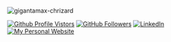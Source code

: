 <!--
**type-null/type-null** is a ✨ _special_ ✨ repository because its `README.md` (this file) appears on your GitHub profile.

Here are some ideas to get you started:

- 🔭 I’m currently working on ...
- 🌱 I’m currently learning ...
- 👯 I’m looking to collaborate on ...
- 🤔 I’m looking for help with ...
- 💬 Ask me about ...
- 📫 How to reach me: ...
- 😄 Pronouns: ...
- ⚡ Fun fact: ...
-->

![gigantamax-chrizard](https://i.imgur.com/EsBD14j.png)

<p align="left">
	<a href="https://github.com/type-null"><img src="https://visitor-badge.glitch.me/badge?page_id=type-null.type-null" alt="Github Profile Vistors"></a>
  	<a href="https://github.com/type-null"><img src="https://img.shields.io/github/followers/type-null?label=GitHub&style=social" alt="GitHub Followers"></a>
	<a href="https://www.linkedin.com/in/weihangren"><img src="https://img.shields.io/badge/LinkedIn--_.svg?style=social&logo=linkedin" alt="LinkedIn"></a>
	<a href="https://type-null.github.io/"><img src="https://img.shields.io/badge/Weihang--_.svg?style=social&logo=data%3Aimage%2Fpng%3Bbase64%2CiVBORw0KGgoAAAANSUhEUgAAAGQAAAAnCAMAAADO8B2kAAAAM1BMVEUAzsgAzsgAzsgAzsgAzsgAzsgAzsgAzsgAzsgAzsgAzsgAzsgAzsgAzsgAzsgAzsgAzsgKqh85AAAAEHRSTlMAECAwQFBgcICPn6%2B%2Fz9%2FvIxqCigAAAZZJREFUeNrt1IsK3CoQxvHxGmNG53v%2Fpz17usWdrBpKtVCgP%2B5B8gcnE0oN%2FeASF6DyGUgxMbMAfB2WpnziihfhMxrS0NBLrGjkoJ9sxkc2NGJPgXb5ScQV3PD7fQk34qhjEjpsR5HYnyMiw1DGFVcxcvSRiF4iU9CpdBcxkXVkSgxjID03ugqe1fHT50ZXwW9x1DiBUpi5QomDSGUeDYETy%2BS%2B1HFJ9t3N6pn9jlyOXuxXpgb636EPtsbRffEvehnyPSKR3sytkk1%2F%2BdwWRL6H3L3CEg0%2F%2F6Abo5th6sLFkGZbPetIoA8ZXIy%2BGu67njR1WHSEFB6uhO8its820vKLkag%2F1S9ne8Vi5NTj1fRgeS2iznGnjasuRgp%2BxWIE%2FyJ%2F20zUucJz2%2FYk0Ny2jc9%2FLmLR2P2Rh7%2F%2F%2FkjE%2FMJCMXsiVGcVk4Bi9kQiPopXiaq6qxFiKPUM3vuQ2sNzT8QKnsQtEXJ4FLZEKArmitkTITev5LWZaObCkARajWihDhJpdRk74cLNFalZjWg%2BXVwgzDl5Uv4DJ4eLAfczD5wAAAAASUVORK5CYII%3D" alt="My Personal Website"></a>
</p>
